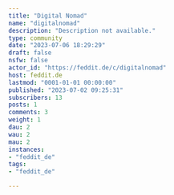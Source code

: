 ```yaml
---
title: "Digital Nomad" 
name: "digitalnomad"
description: "Description not available."
type: community
date: "2023-07-06 18:29:29"
draft: false
nsfw: false
actor_id: "https://feddit.de/c/digitalnomad"
host: feddit.de
lastmod: "0001-01-01 00:00:00"
published: "2023-07-02 09:25:31"
subscribers: 13
posts: 1
comments: 3
weight: 1
dau: 2
wau: 2
mau: 2
instances:
- "feddit_de"
tags: 
- "feddit_de"

---
```

